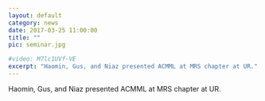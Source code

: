 ```yaml
---
layout: default
category: news
date: 2017-03-25 11:00:00
title: ""
pic: seminar.jpg

#video: M7lc1UVf-VE
excerpt: "Haomin, Gus, and Niaz presented ACMML at MRS chapter at UR."
---
```


Haomin, Gus, and Niaz presented ACMML at MRS chapter at UR.

